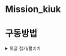 # Mission_kiuk

# 구동방법
<details>
  <summary> 토글 접기/펼치기</summary>
  <div markdown="1">
    localhost:8080/board/home -> 기본 페이지

    ## 게시판
    기본페이지에는 각 게시판들이 존재하며 게시판을 클릭하면 선택한 게시판으로 이동한다.
    전체글 보기를 누르면 모든 글을 볼 수 있다.
  </div>
</details>




